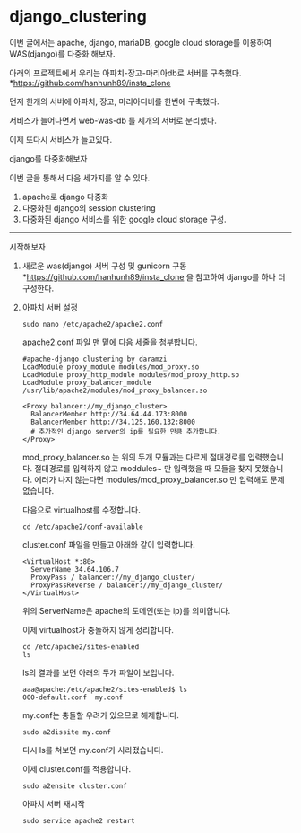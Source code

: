 # django_clustering
이번 글에서는
apache, django, mariaDB, google cloud storage를 이용하여 WAS(django)를 다중화 해보자.

아래의 프로젝트에서 우리는 아파치-장고-마리아db로 서버를 구축했다.
*https://github.com/hanhunh89/insta_clone

먼저 한개의 서버에 아파치, 장고, 마리아디비를 한번에 구축했다.

서비스가 늘어나면서 web-was-db 를 세개의 서버로 분리했다.

이제 또다시 서비스가 늘고있다. 

django를 다중화해보자

이번 글을 통해서 다음 세가지를 알 수 있다. 
1. apache로 django 다중화
2. 다중화된 django의 session clustering
3. 다중화된 django 서비스를 위한 google cloud storage 구성.

------------------
시작해보자

1. 새로운 was(django) 서버 구성 및 gunicorn 구동
   *https://github.com/hanhunh89/insta_clone 을 참고하여 django를 하나 더 구성한다.

2. 아파치 서버 설정
   ```
   sudo nano /etc/apache2/apache2.conf
   ```
   apache2.conf 파일 맨 밑에 다음 세줄을 첨부합니다.
   ```
   #apache-django clustering by daramzi
   LoadModule proxy_module modules/mod_proxy.so
   LoadModule proxy_http_module modules/mod_proxy_http.so
   LoadModule proxy_balancer_module /usr/lib/apache2/modules/mod_proxy_balancer.so

   <Proxy balancer://my_django_cluster>
     BalancerMember http://34.64.44.173:8000
     BalancerMember http://34.125.160.132:8000
     # 추가적인 django server의 ip를 필요한 만큼 추가합니다.
   </Proxy>
   ```
   mod_proxy_balancer.so 는 위의 두개 모듈과는 다르게 절대경로를 입력했습니다.
   절대경로를 입력하지 않고 moddules~ 만 입력했을 때 모듈을 찾지 못했습니다.
   에러가 나지 않는다면 modules/mod_proxy_balancer.so 만 입력해도 문제 없습니다.

   다음으로 virtualhost를 수정합니다. 
   ```
   cd /etc/apache2/conf-available
   ```
   cluster.conf 파일을 만들고 아래와 같이 입력합니다.
   ```
   <VirtualHost *:80>
     ServerName 34.64.106.7
     ProxyPass / balancer://my_django_cluster/
     ProxyPassReverse / balancer://my_django_cluster/
   </VirtualHost>
   ```
   위의 ServerName은 apache의 도메인(또는 ip)를 의미합니다.

   이제 virtualhost가 충돌하지 않게 정리합니다.
   ```
   cd /etc/apache2/sites-enabled
   ls
   ```
   ls의 결과를 보면 아래의 두개 파일이 보입니다.
   ```
   aaa@apache:/etc/apache2/sites-enabled$ ls
   000-default.conf  my.conf
   ```
   my.conf는 충돌할 우려가 있으므로 해제합니다.
   ```
   sudo a2dissite my.conf
   ```
   다시 ls를 쳐보면 my.conf가 사라졌습니다.

   이제 cluster.conf를 적용합니다.
   ```
   sudo a2ensite cluster.conf
   ```

   아파치 서버 재시작
   ```
   sudo service apache2 restart
   ```

   

